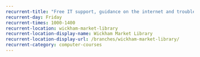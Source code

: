 ```yaml
---
recurrent-title: "Free IT support, guidance on the internet and troubleshooting hardware and software issues: book in advance"
recurrent-day: Friday
recurrent-times: 1000-1400
recurrent-location: wickham-market-library
recurrent-location-display-name: Wickham Market Library
recurrent-location-display-url: /branches/wickham-market-library/
recurrent-category: computer-courses
---
```

